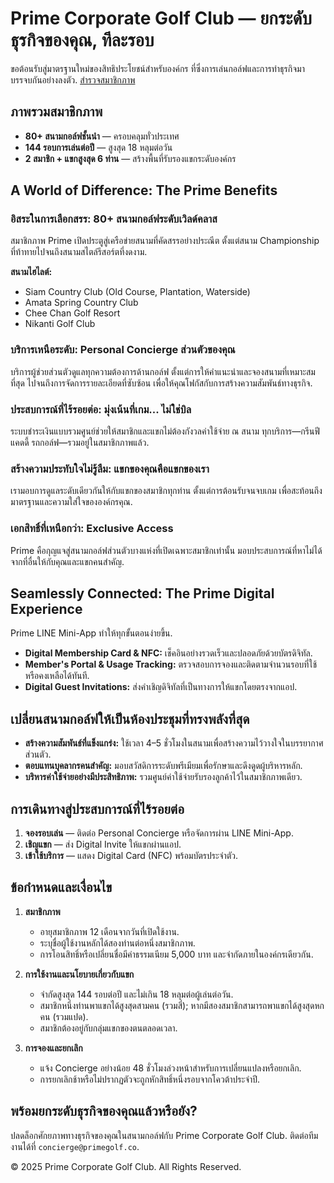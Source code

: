 # Prime Corporate Golf Club — ยกระดับธุรกิจของคุณ, ทีละรอบ

ขอต้อนรับสู่มาตรฐานใหม่ของสิทธิประโยชน์สำหรับองค์กร ที่ซึ่งการเล่นกอล์ฟและการทำธุรกิจมาบรรจบกันอย่างลงตัว. [สำรวจสมาชิกภาพ](#ภาพรวมสมาชิกภาพ)

## ภาพรวมสมาชิกภาพ

- **80+ สนามกอล์ฟชั้นนำ** — ครอบคลุมทั่วประเทศ
- **144 รอบการเล่นต่อปี** — สูงสุด 18 หลุมต่อวัน
- **2 สมาชิก + แขกสูงสุด 6 ท่าน** — สร้างพื้นที่รับรองแขกระดับองค์กร

## A World of Difference: The Prime Benefits

### อิสระในการเลือกสรร: 80+ สนามกอล์ฟระดับเวิลด์คลาส

สมาชิกภาพ Prime เปิดประตูสู่เครือข่ายสนามที่คัดสรรอย่างประณีต ตั้งแต่สนาม Championship ที่ท้าทายไปจนถึงสนามสไตล์รีสอร์ตที่งดงาม.

**สนามไฮไลต์:**

- Siam Country Club (Old Course, Plantation, Waterside)
- Amata Spring Country Club
- Chee Chan Golf Resort
- Nikanti Golf Club

### บริการเหนือระดับ: Personal Concierge ส่วนตัวของคุณ

บริการผู้ช่วยส่วนตัวดูแลทุกความต้องการด้านกอล์ฟ ตั้งแต่การให้คำแนะนำและจองสนามที่เหมาะสมที่สุด ไปจนถึงการจัดการรายละเอียดที่ซับซ้อน เพื่อให้คุณโฟกัสกับการสร้างความสัมพันธ์ทางธุรกิจ.

### ประสบการณ์ที่ไร้รอยต่อ: มุ่งเน้นที่เกม... ไม่ใช่บิล

ระบบชำระเงินแบบรวมศูนย์ช่วยให้สมาชิกและแขกไม่ต้องกังวลค่าใช้จ่าย ณ สนาม ทุกบริการ—กรีนฟี แคดดี้ รถกอล์ฟ—รวมอยู่ในสมาชิกภาพแล้ว.

### สร้างความประทับใจไม่รู้ลืม: แขกของคุณคือแขกของเรา

เรามอบการดูแลระดับเดียวกันให้กับแขกของสมาชิกทุกท่าน ตั้งแต่การต้อนรับจนจบเกม เพื่อสะท้อนถึงมาตรฐานและความใส่ใจขององค์กรคุณ.

### เอกสิทธิ์ที่เหนือกว่า: Exclusive Access

Prime คือกุญแจสู่สนามกอล์ฟส่วนตัวบางแห่งที่เปิดเฉพาะสมาชิกเท่านั้น มอบประสบการณ์ที่หาไม่ได้จากที่อื่นให้กับคุณและแขกคนสำคัญ.

## Seamlessly Connected: The Prime Digital Experience

Prime LINE Mini-App ทำให้ทุกขั้นตอนง่ายขึ้น.

- **Digital Membership Card & NFC:** เช็คอินอย่างรวดเร็วและปลอดภัยด้วยบัตรดิจิทัล.
- **Member's Portal & Usage Tracking:** ตรวจสอบการจองและติดตามจำนวนรอบที่ใช้หรือคงเหลือได้ทันที.
- **Digital Guest Invitations:** ส่งคำเชิญดิจิทัลที่เป็นทางการให้แขกโดยตรงจากแอป.

## เปลี่ยนสนามกอล์ฟให้เป็นห้องประชุมที่ทรงพลังที่สุด

- **สร้างความสัมพันธ์ที่แข็งแกร่ง:** ใช้เวลา 4–5 ชั่วโมงในสนามเพื่อสร้างความไว้วางใจในบรรยากาศส่วนตัว.
- **ตอบแทนบุคลากรคนสำคัญ:** มอบสวัสดิการระดับพรีเมียมเพื่อรักษาและดึงดูดผู้บริหารหลัก.
- **บริหารค่าใช้จ่ายอย่างมีประสิทธิภาพ:** รวมศูนย์ค่าใช้จ่ายรับรองลูกค้าไว้ในสมาชิกภาพเดียว.

## การเดินทางสู่ประสบการณ์ที่ไร้รอยต่อ

1. **จองรอบเล่น** — ติดต่อ Personal Concierge หรือจัดการผ่าน LINE Mini-App.
2. **เชิญแขก** — ส่ง Digital Invite ให้แขกผ่านแอป.
3. **เข้าใช้บริการ** — แสดง Digital Card (NFC) พร้อมบัตรประจำตัว.

## ข้อกำหนดและเงื่อนไข

1. **สมาชิกภาพ**
   - อายุสมาชิกภาพ 12 เดือนจากวันที่เปิดใช้งาน.
   - ระบุชื่อผู้ใช้งานหลักได้สองท่านต่อหนึ่งสมาชิกภาพ.
   - การโอนสิทธิ์หรือเปลี่ยนชื่อมีค่าธรรมเนียม 5,000 บาท และจำกัดภายในองค์กรเดียวกัน.

2. **การใช้งานและนโยบายเกี่ยวกับแขก**
   - จำกัดสูงสุด 144 รอบต่อปี และไม่เกิน 18 หลุมต่อผู้เล่นต่อวัน.
   - สมาชิกหนึ่งท่านพาแขกได้สูงสุดสามคน (รวมสี่); หากมีสองสมาชิกสามารถพาแขกได้สูงสุดหกคน (รวมแปด).
   - สมาชิกต้องอยู่กับกลุ่มแขกของตนตลอดเวลา.

3. **การจองและยกเลิก**
   - แจ้ง Concierge อย่างน้อย 48 ชั่วโมงล่วงหน้าสำหรับการเปลี่ยนแปลงหรือยกเลิก.
   - การยกเลิกช้าหรือไม่ปรากฏตัวจะถูกหักสิทธิ์หนึ่งรอบจากโควต้าประจำปี.

## พร้อมยกระดับธุรกิจของคุณแล้วหรือยัง?

ปลดล็อกศักยภาพทางธุรกิจของคุณในสนามกอล์ฟกับ Prime Corporate Golf Club. ติดต่อทีมงานได้ที่ `concierge@primegolf.co`.

© 2025 Prime Corporate Golf Club. All Rights Reserved.
